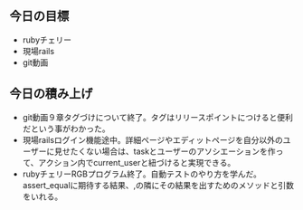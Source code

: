 ## 今日の目標
- rubyチェリー
- 現場rails
- git動画

## 今日の積み上げ
- git動画９章タグづけについて終了。タグはリリースポイントにつけると便利だという事がわかった。
- 現場railsログイン機能途中。詳細ページやエディットページを自分以外のユーザーに見せたくない場合は、taskとユーザーのアソシエーションを作って、アクション内でcurrent_userと紐づけると実現できる。
- rubyチェリーRGBプログラム終了。自動テストのやり方を学んだ。assert_equalに期待する結果、,の隣にその結果を出すためのメソッドと引数をいれる。